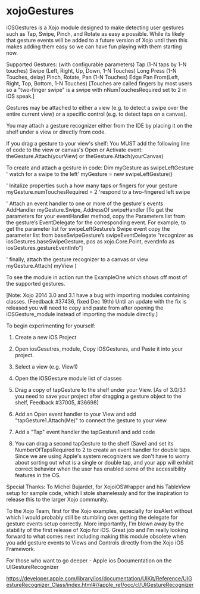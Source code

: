 xojoGestures
============

iOSGestures is a Xojo module designed to make detecting user gestures such as
Tap, Swipe,  Pinch, and Rotate as easy a possible.   While its likely that gesture
events will be added to a future version of Xojo until then this makes adding them
easy so we can have fun playing with them starting now.

Supported Gestures:  (with configurable parameters)
Tap (1-N taps by 1-N touches)
Swipe (Left, Right, Up, Down, 1-N Touches)
Long Press (1-N Touches, delay)
Pinch, Rotate, Pan (1-N Touches)
Edge Pan From(Left, Right, Top, Bottom, 1-N Touches)
[Touches are called fingers by most users so a "two-finger swipe" is a swipe with nNumTouchesRequired set to 2 in iOS speak.]

Gestures may be attached to either a view (e.g. to detect a swipe over the entire
current view) or a specific control (e.g. to detect taps on a canvas).

You may attach a gesture recognizer either from the IDE by placing it on the shelf under
a view or directly from code.  

If you drag a gesture to your view's shelf:
You MUST add the following line of code to the view or canvas's Open or Activate event:
theGesture.Attach(yourView)
or 
theGesture.Attach(yourCanvas)

To create and attach a gesture in code:
Dim myGesture as swipeLeftGesture   ' watch for a swipe to the left'
myGesture = new swipeLeftGesture() 

' Initalize properties such a how many taps or fingers for your gesture
myGesture.numTouchesRequired = 2 'respond to a two-fingered left swipe

' Attach an event handler to one or more of the gesture's events
AddHandler myGesture.Swipe, AddressOf swipeHandler
[To get the parameters for your eventHandler method, copy the Parameters list
from the gesture’s EventDelegate for the corresponding event.
For example, to get the parameter list for swipeLeftGesture’s Swipe event
copy the parameter list from baseSwipeGesture’s swipeEventDelegate
“recognizer as iosGestures.baseSwipeGesture, pos as xojo.Core.Point, eventInfo as iosGestures.gestureEventInfo”]

' finally, attach the gesture recognizer to a canvas or view
myGesture.Attach( myView )

To see the module in action run the ExampleOne which shows off most of the supported gestures.

[Note: Xojo 2014 3.0 and 3.1 have a bug with importing modules containing classes. (Feedback #37436, fixed Dec 19th)
Until an update with the fix is released you will need to copy and paste
from after opening the iOSGesture_module instead of importing the module directly.]

To begin experimenting for yourself:
1) Create a new iOS Project
2) Open iosGesutres_module, Copy iOSGestures, and Paste it into your project.
3) Select a view (e.g. View1)
4) Open the iOSGesture module list of classes
5) Drag a copy of tapGesture to the shelf under your View.
[As of 3.0/3.1 you need to save your project after dragging a gesture object to the shelf, Feedback #37005, #36698]
6) Add an Open event handler to your View and add "tapGesture1.Attach(Me)" to connect the gesture to your view
7) Add a "Tap" event handler the tapGesture1 and add code

8) You can drag a second tapGesture to the shelf (Save) and set its NumberOfTapsRequired
to 2 to create an event handler for double taps.  Since we are using Apple's system
recognizers we don't have to worry about sorting out what is a single or double tap,
and your app will exhibit correct behavior when the user has enabled some
of the accessibility features in the OS.

Special Thanks:
To Michel Bujardet, for XojoiOSWrapper and his TableView setup for sample code, which I
stole shamelessly and for the inspiration to release this to the larger Xojo community.

To the Xojo Team, first for the Xojo examples, especially for iosAlert without which I
would probably still be stumbling over getting the delegate for gesture events setup
correctly. More importantly, I'm blown away by the stability of the first release of
Xojo for iOS.  Great job and I'm really looking forward to what comes next including
making this module obsolete when you add gesture events to Views and Controls
directly from the Xojo iOS Framework.

For those who want to go deeper - Apple ios Documentation on the UIGestureRecognizer

https://developer.apple.com/library/ios/documentation/UIKit/Reference/UIGestureRecognizer_Class/index.html#//apple_ref/occ/cl/UIGestureRecognizer